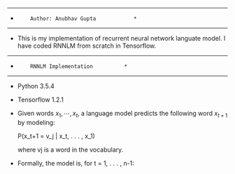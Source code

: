 ********************************************
*         Author: Anubhav Gupta            *
********************************************

  - This is my implementation of recurrent neural network languate model.
    I have coded RNNLM from scratch in Tensorflow.

*****************************************
*         RNNLM Implementation          *
*****************************************

  - Python 3.5.4
  - Tensorflow 1.2.1
  
  - Given words $x_1,\cdots , x_t$, a language model predicts the following
    word $x_{t+1}$ by modeling:
	
	P(x_t+1 = v_j | x_t, . . . , x_1)

	where vj is a word in the vocabulary.
  
  - Formally, the model is, for t = 1, . . . , n-1:
  
	
